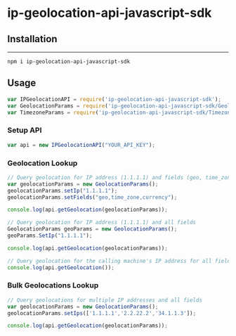 # ip-geolocation-api-javascript-sdk

## Installation
------------

    npm i ip-geolocation-api-javascript-sdk
    
## Usage
```js
var IPGeolocationAPI = require('ip-geolocation-api-javascript-sdk');
var GeolocationParams = require('ip-geolocation-api-javascript-sdk/GeolocationParams.js');
var TimezoneParams = require('ip-geolocation-api-javascript-sdk/TimezoneParams.js');
```
### Setup API
```js
var api = new IPGeolocationAPI("YOUR_API_KEY");
```

### Geolocation Lookup
```js
// Query geolocation for IP address (1.1.1.1) and fields (geo, time_zone and currency)
var geolocationParams = new GeolocationParams();
geolocationParams.setIp("1.1.1.1"); 
geolocationParams.setFields("geo,time_zone,currency");

console.log(api.getGeolocation(geolocationParams));

// Query geolocation for IP address (1.1.1.1) and all fields
GeolocationParams geoParams = new GeolocationParams();
geoParams.SetIp("1.1.1.1");

console.log(api.getGeolocation(geolocationParams));

// Query geolocation for the calling machine's IP address for all fields
console.log(api.getGeolocation());
```

### Bulk Geolocations Lookup
```js
// Query geolocations for multiple IP addresses and all fields
var geolocationParams = new GeolocationParams();
geolocationParams.setIps(['1.1.1.1','2.2.22.2','34.1.1.3']);

console.log(api.getGeolocation(geolocationParams));
```

